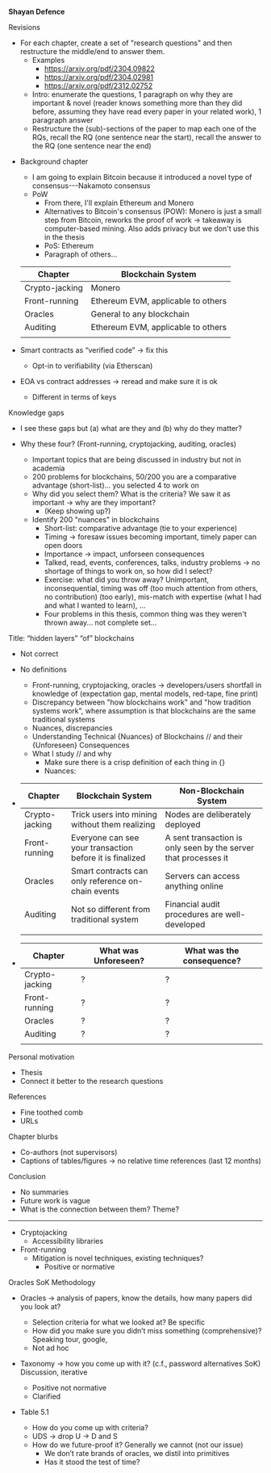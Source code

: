 **Shayan Defence**



Revisions

* For each chapter, create a set of "research questions" and then restructure the middle/end to answer them. 
  * Examples
    * https://arxiv.org/pdf/2304.09822
    * https://arxiv.org/pdf/2304.02981
    * https://arxiv.org/pdf/2312.02752
  * Intro: enumerate the questions, 1 paragraph on why they are important & novel (reader knows something more than they did before, assuming they have read every paper in your related work), 1 paragraph answer
  * Restructure the (sub)-sections of the paper to map each one of the RQs, recall the RQ (one sentence near the start), recall the answer to the RQ (one sentence near the end)

- Background chapter

  - I am going to explain Bitcoin because it introduced a novel type of consensus---Nakamoto consensus
  - PoW
    - From there, I'll explain Ethereum and Monero
    - Alternatives to Bitcoin's consensus (POW): Monero is just a small step from Bitcoin, reworks the proof of work -> takeaway is computer-based mining. Also adds privacy but we don't use this in the thesis
    - PoS: Ethereum
    - Paragraph of others...

  | Chapter        | Blockchain System                  |
  | -------------- | ---------------------------------- |
  | Crypto-jacking | Monero                             |
  | Front-running  | Ethereum EVM, applicable to others |
  | Oracles        | General to any blockchain          |
  | Auditing       | Ethereum EVM, applicable to others |
  |                |                                    |

- Smart contracts as “verified code” -> fix this
  - Opt-in to verifiability (via Etherscan)

  

- EOA vs contract addresses -> reread and make sure it is ok
  - Different in terms of keys



Knowledge gaps

- I see these gaps but (a) what are they and (b) why do they matter?

- Why these four? (Front-running, cryptojacking, auditing, oracles)
  - Important topics that are being discussed in industry but not in academia
  - 200 problems for blockchains, 50/200 you are a comparative advantage (short-list)… you selected 4 to work on
  - Why did you select them? What is the criteria? We saw it as important -> why are they important? 
    - (Keep showing up?)
  - Identify 200 "nuances" in blockchains
    - Short-list: comparative advantage (tie to your experience)
    - Timing -> foresaw issues becoming important, timely paper can open doors
    - Importance -> impact, unforseen consequences
    - Talked, read, events, conferences, talks, industry problems -> no shortage of things to work on, so how did I select?
    - Exercise: what did you throw away? Unimportant, inconsequential, timing was off (too much attention from others, no contribution) (too early), mis-match with expertise (what I had and what I wanted to learn), ...
    - Four problems in this thesis, common thing was they weren't thrown away... not complete set...



Title: “hidden layers” “of” blockchains

- Not correct

- No definitions
  - Front-running, cryptojacking, oracles -> developers/users shortfall in knowledge of (expectation gap, mental models, red-tape, fine print)
  - Discrepancy between "how blockchains work" and "how tradition systems work", where assumption is that blockchains are the same traditional systems
  - Nuances, discrepancies

  * Understanding Technical {Nuances} of Blockchains // and their {Unforeseen} Consequences
  * What I study // and why
    * Make sure there is a crisp definition of each thing in {}
    * Nuances:
  
- | Chapter        | Blockchain System                                        | Non-Blockchain System                                        |
  | -------------- | -------------------------------------------------------- | ------------------------------------------------------------ |
  | Crypto-jacking | Trick users into mining without them realizing           | Nodes are deliberately deployed                              |
  | Front-running  | Everyone can see your transaction before it is finalized | A sent transaction is only seen by the server that processes it |
  | Oracles        | Smart contracts can only reference on-chain events       | Servers can access anything online                           |
  | Auditing       | Not so different from traditional system                 | Financial audit procedures are well-developed                |
  |                |                                                          |                                                              |

- | Chapter        | What was Unforeseen? | What was the consequence? |
  | -------------- | -------------------- | ------------------------- |
  | Crypto-jacking | ?                    | ?                         |
  | Front-running  | ?                    | ?                         |
  | Oracles        | ?                    | ?                         |
  | Auditing       | ?                    | ?                         |
  |                |                      |                           |



Personal motivation
- Thesis
- Connect it better to the research questions



References
- Fine toothed comb
- URLs



Chapter blurbs

- Co-authors (not supervisors)
- Captions of tables/figures -> no relative time references (last 12 months)

 

Conclusion
- No summaries
- Future work is vague
- What is the connection between them? Theme?









---



- Cryptojacking
  - Accessibility libraries
- Front-running
  - Mitigation is novel techniques, existing techniques?
    - Positive or normative



Oracles SoK Methodology

- Oracles -> analysis of papers, know the details, how many papers did you look at?
  - Selection criteria for what we looked at? Be specific
  - How did you make sure you didn’t miss something (comprehensive)? Speaking tour, google, 
  - Not ad hoc

- Taxonomy -> how you come up with it? (c.f., password alternatives SoK) Discussion, iterative 
  - Positive not normative
  - Clarified 

- Table 5.1
  - How do you come up with criteria?
  - UDS -> drop U -> D and S
  - How do we future-proof it? Generally we cannot (not our issue)
    - We don’t rate brands of oracles, we distil into primitives
    - Has it stood the test of time?

  



